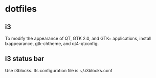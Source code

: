 # dotfiles

## i3

To modify the appearance of QT, GTK 2.0, and GTK+ applications, install lxappearance, gtk-chtheme, and qt4-qtconfig.

## i3 status bar

Use i3blocks. Its configuration file is ~/.i3blocks.conf

## 
